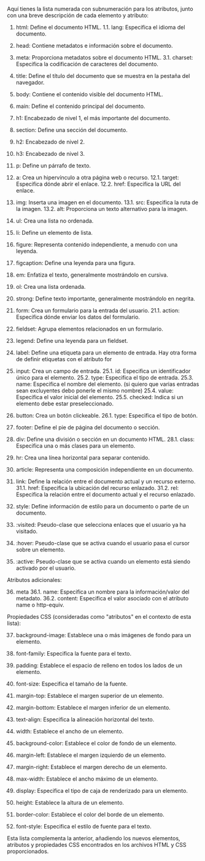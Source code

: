 Aquí tienes la lista numerada con subnumeración para los atributos, junto con una breve descripción de cada elemento y atributo:

1. html: Define el documento HTML.
   1.1. lang: Especifica el idioma del documento.

2. head: Contiene metadatos e información sobre el documento.

3. meta: Proporciona metadatos sobre el documento HTML.
   3.1. charset: Especifica la codificación de caracteres del documento.

4. title: Define el título del documento que se muestra en la pestaña del navegador.

5. body: Contiene el contenido visible del documento HTML.

6. main: Define el contenido principal del documento.

7. h1: Encabezado de nivel 1, el más importante del documento.

8. section: Define una sección del documento.

9. h2: Encabezado de nivel 2.

10. h3: Encabezado de nivel 3.

11. p: Define un párrafo de texto.

12. a: Crea un hipervínculo a otra página web o recurso.
    12.1. target: Especifica dónde abrir el enlace.
    12.2. href: Especifica la URL del enlace.

13. img: Inserta una imagen en el documento.
    13.1. src: Especifica la ruta de la imagen.
    13.2. alt: Proporciona un texto alternativo para la imagen.

14. ul: Crea una lista no ordenada.

15. li: Define un elemento de lista.

16. figure: Representa contenido independiente, a menudo con una leyenda.

17. figcaption: Define una leyenda para una figura.

18. em: Enfatiza el texto, generalmente mostrándolo en cursiva.

19. ol: Crea una lista ordenada.

20. strong: Define texto importante, generalmente mostrándolo en negrita.

21. form: Crea un formulario para la entrada del usuario.
    21.1. action: Especifica dónde enviar los datos del formulario.

22. fieldset: Agrupa elementos relacionados en un formulario.

23. legend: Define una leyenda para un fieldset.

24. label: Define una etiqueta para un elemento de entrada. Hay otra forma de definir etiquetas con el atributo for

25. input: Crea un campo de entrada.
    25.1. id: Especifica un identificador único para el elemento.
    25.2. type: Especifica el tipo de entrada.
    25.3. name: Especifica el nombre del elemento. (si quiero que varias entradas sean excluyentes debo ponerle el mismo nombre)
    25.4. value: Especifica el valor inicial del elemento.
    25.5. checked: Indica si un elemento debe estar preseleccionado.

26. button: Crea un botón clickeable.
    26.1. type: Especifica el tipo de botón.

27. footer: Define el pie de página del documento o sección.

28. div: Define una división o sección en un documento HTML.
    28.1. class: Especifica una o más clases para un elemento.

29. hr: Crea una línea horizontal para separar contenido.

30. article: Representa una composición independiente en un documento.

31. link: Define la relación entre el documento actual y un recurso externo.
    31.1. href: Especifica la ubicación del recurso enlazado.
    31.2. rel: Especifica la relación entre el documento actual y el recurso enlazado.

32. style: Define información de estilo para un documento o parte de un documento.

33. :visited: Pseudo-clase que selecciona enlaces que el usuario ya ha visitado.

34. :hover: Pseudo-clase que se activa cuando el usuario pasa el cursor sobre un elemento.

35. :active: Pseudo-clase que se activa cuando un elemento está siendo activado por el usuario.

Atributos adicionales:

36. meta
    36.1. name: Especifica un nombre para la información/valor del metadato.
    36.2. content: Especifica el valor asociado con el atributo name o http-equiv.

Propiedades CSS (consideradas como "atributos" en el contexto de esta lista):

37. background-image: Establece una o más imágenes de fondo para un elemento.

38. font-family: Especifica la fuente para el texto.

39. padding: Establece el espacio de relleno en todos los lados de un elemento.

40. font-size: Especifica el tamaño de la fuente.

41. margin-top: Establece el margen superior de un elemento.

42. margin-bottom: Establece el margen inferior de un elemento.

43. text-align: Especifica la alineación horizontal del texto.

44. width: Establece el ancho de un elemento.

45. background-color: Establece el color de fondo de un elemento.

46. margin-left: Establece el margen izquierdo de un elemento.

47. margin-right: Establece el margen derecho de un elemento.

48. max-width: Establece el ancho máximo de un elemento.

49. display: Especifica el tipo de caja de renderizado para un elemento.

50. height: Establece la altura de un elemento.

51. border-color: Establece el color del borde de un elemento.

52. font-style: Especifica el estilo de fuente para el texto.

Esta lista complementa la anterior, añadiendo los nuevos elementos, atributos y propiedades CSS encontrados en los archivos HTML y CSS proporcionados.
